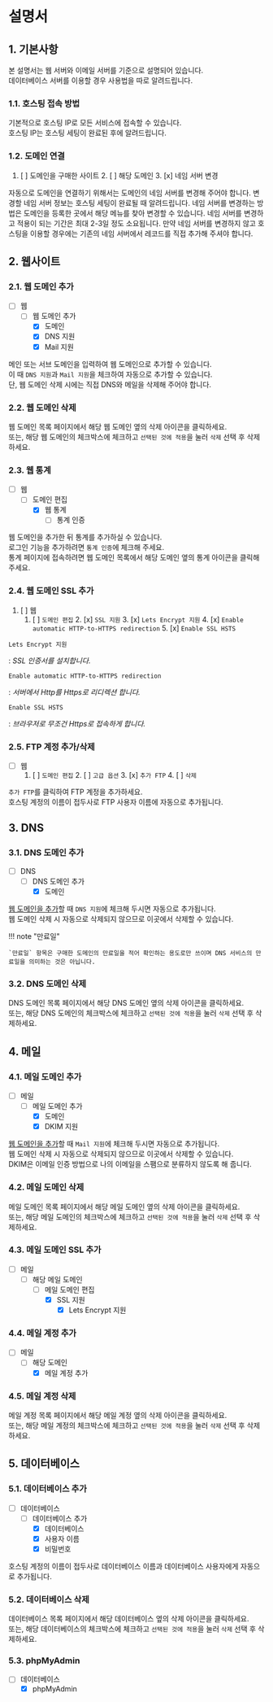 # 설명서

## 1. 기본사항

본 설명서는 웹 서버와 이메일 서버를 기준으로 설명되어 있습니다.   
데이터베이스 서버를 이용할 경우 사용법을 따로 알려드립니다.

### 1.1. 호스팅 접속 방법

기본적으로 호스팅 IP로 모든 서비스에 접속할 수 있습니다.   
호스팅 IP는 호스팅 세팅이 완료된 후에 알려드립니다.   

### 1.2. 도메인 연결

1. [ ] 도메인을 구매한 사이트
	2. [ ] 해당 도메인
		3. [x] 네임 서버 변경

자동으로 도메인을 연결하기 위해서는 도메인의 네임 서버를 변경해 주어야 합니다. 변경할 네임 서버 정보는 호스팅 세팅이 완료될 때 알려드립니다. 네임 서버를 변경하는 방법은 도메인을 등록한 곳에서 해당 메뉴를 찾아 변경할 수 있습니다. 네임 서버를 변경하고 적용이 되는 기간은 최대 2-3일 정도 소요됩니다. 만약 네임 서버를 변경하지 않고 호스팅을 이용할 경우에는 기존의 네임 서버에서 레코드를 직접 추가해 주셔야 합니다.

## 2. 웹사이트

### 2.1. 웹 도메인 추가

- [ ] 웹
	+ [ ] 웹 도메인 추가
		* [x] 도메인
		* [x] DNS 지원
		* [x] Mail 지원

메인 또는 서브 도메인을 입력하여 웹 도메인으로 추가할 수 있습니다.   
이 때 `DNS 지원`과 `Mail 지원`을 체크하여 자동으로 추가할 수 있습니다.   
단, 웹 도메인 삭제 시에는 직접 DNS와 메일을 삭제해 주어야 합니다.

### 2.2. 웹 도메인 삭제

웹 도메인 목록 페이지에서 해당 웹 도메인 옆의 삭제 아이콘을 클릭하세요.   
또는, 해당 웹 도메인의 체크박스에 체크하고 `선택된 것에 적용`을 눌러 `삭제` 선택 후 삭제하세요.

### 2.3. 웹 통계

- [ ] 웹
	+ [ ] 도메인 편집
		* [x] 웹 통계
			- [ ] 통계 인증

웹 도메인을 추가한 뒤 통계를 추가하실 수 있습니다.   
로그인 기능을 추가하려면 `통계 인증`에 체크해 주세요.   
통계 페이지에 접속하려면 웹 도메인 목록에서 해당 도메인 옆의 통계 아이콘을 클릭해 주세요.

### 2.4. 웹 도메인 SSL 추가

1. [ ] 웹
	1. [ ] `도메인 편집`
    	2. [x] `SSL 지원`
    		3. [x] `Lets Encrypt 지원`
    		4. [x] `Enable automatic HTTP-to-HTTPS redirection`
    		5. [x] `Enable SSL HSTS`

`Lets Encrypt 지원`

: *SSL 인증서를 설치합니다.*

`Enable automatic HTTP-to-HTTPS redirection`

: *서버에서 Http를 Https로 리디렉션 합니다.*

`Enable SSL HSTS`

: *브라우저로 무조건 Https로 접속하게 합니다.*

### 2.5. FTP 계정 추가/삭제

- [ ] 웹
	1. [ ] `도메인 편집`
		2. [ ] `고급 옵션`
			3. [x] `추가 FTP`
				4. [ ] `삭제`

`추가 FTP`를 클릭하여 FTP 계정을 추가하세요.   
호스팅 계정의 이름이 접두사로 FTP 사용자 이름에 자동으로 추가됩니다.

## 3. DNS

### 3.1. DNS 도메인 추가

- [ ] DNS
	+ [ ] DNS 도메인 추가
		* [x] 도메인

[웹 도메인을 추가](#_6)할 때 `DNS 지원`에 체크해 두시면 자동으로 추가됩니다.   
웹 도메인 삭제 시 자동으로 삭제되지 않으므로 이곳에서 삭제할 수 있습니다.   

!!! note "만료일"

	`만료일` 항목은 구매한 도메인의 만료일을 적어 확인하는 용도로만 쓰이며 DNS 서비스의 만료일을 의미하는 것은 아닙니다.

### 3.2. DNS 도메인 삭제

DNS 도메인 목록 페이지에서 해당 DNS 도메인 옆의 삭제 아이콘을 클릭하세요.   
또는, 해당 DNS 도메인의 체크박스에 체크하고 `선택된 것에 적용`을 눌러 `삭제` 선택 후 삭제하세요.

## 4. 메일

### 4.1. 메일 도메인 추가

- [ ] 메일
	+ [ ] 메일 도메인 추가
		* [x] 도메인
		* [x] DKIM 지원

[웹 도메인을 추가](#_6)할 때 `Mail 지원`에 체크해 두시면 자동으로 추가됩니다.   
웹 도메인 삭제 시 자동으로 삭제되지 않으므로 이곳에서 삭제할 수 있습니다.   
DKIM은 이메일 인증 방법으로 나의 이메일을 스팸으로 분류하지 않도록 해 줍니다.

### 4.2. 메일 도메인 삭제

메일 도메인 목록 페이지에서 해당 메일 도메인 옆의 삭제 아이콘을 클릭하세요.   
또는, 해당 메일 도메인의 체크박스에 체크하고 `선택된 것에 적용`을 눌러 `삭제` 선택 후 삭제하세요.

### 4.3. 메일 도메인 SSL 추가

- [ ] 메일
	+ [ ] 해당 메일 도메인
		* [ ] 메일 도메인 편집
			- [x] SSL 지원
				+ [x] Lets Encrypt 지원

### 4.4. 메일 계정 추가

- [ ] 메일
	+ [ ] 해당 도메인
		* [x] 메일 계정 추가

### 4.5. 메일 계정 삭제

메일 계정 목록 페이지에서 해당 메일 계정 옆의 삭제 아이콘을 클릭하세요.   
또는, 해당 메일 계정의 체크박스에 체크하고 `선택된 것에 적용`을 눌러 `삭제` 선택 후 삭제하세요.

## 5. 데이터베이스

### 5.1. 데이터베이스 추가

- [ ] 데이터베이스
	+ [ ] 데이터베이스 추가
		* [x] 데이터베이스
		* [x] 사용자 이름
		* [x] 비밀번호

호스팅 계정의 이름이 접두사로 데이터베이스 이름과 데이터베이스 사용자에게 자동으로 추가됩니다.

### 5.2. 데이터베이스 삭제

데이터베이스 목록 페이지에서 해당 데이터베이스 옆의 삭제 아이콘을 클릭하세요.   
또는, 해당 데이터베이스의 체크박스에 체크하고 `선택된 것에 적용`을 눌러 `삭제` 선택 후 삭제하세요.

### 5.3. phpMyAdmin

- [ ] 데이터베이스
	+ [x] phpMyAdmin
